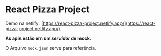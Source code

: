 # React Pizza Project

Demo na netlify: [https://react-pizza-project.netlify.app/](https://react-pizza-project.netlify.app/)

**As apis estão em um *servidor* de mock.**

O Arquivo ```mock.json``` serve para referência.